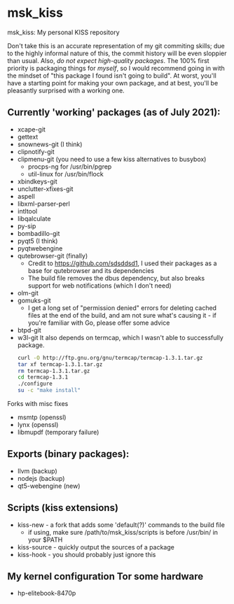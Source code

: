 # msk_kiss
msk_kiss: My personal KISS repository

Don't take this is an accurate representation of my git commiting skills; due to
the highly informal nature of this, the commit history will be even sloppier than
usual. Also, *do not expect high-quality packages*. The 100% first priority is 
packaging things for _myself_, so I would recommend going in with the mindset of 
"this package I found isn't going to build". At worst, you'll have a starting
point for making your own package, and at best, you'll be pleasantly surprised with
a working one.

## Currently 'working' packages (as of July 2021):
- xcape-git
- gettext
- snownews-git (I think)
- clipnotify-git
- clipmenu-git (you need to use a few kiss alternatives to busybox)
	- procps-ng for /usr/bin/pgrep
	- util-linux for /usr/bin/flock
- xbindkeys-git
- unclutter-xfixes-git
- aspell
- libxml-parser-perl
- intltool
- libqalculate
- py-sip
- bombadillo-git
- pyqt5 (I think)
- pyqtwebengine
- qutebrowser-git (finally)
	- Credit to https://github.com/sdsddsd1, I used their packages as a base for qutebrowser and its dependencies
	- The build file removes the dbus dependency, but also breaks support for web notifications (which I don't need)
- olm-git
- gomuks-git
	- I get a long set of "permission denied" errors for deleting cached files at the end of the build, and am not sure what's causing it - if you're familiar with Go, please offer some advice
- btpd-git
- w3l-git
	It also depends on termcap, which I wasn't able to successfully package.
	```sh
	curl -O http://ftp.gnu.org/gnu/termcap/termcap-1.3.1.tar.gz
	tar xf termcap-1.3.1.tar.gz
	rm termcap-1.3.1.tar.gz
	cd termcap-1.3.1
	./configure
	su -c "make install"
	```

Forks with misc fixes
- msmtp (openssl)
- lynx (openssl)
- libmupdf (temporary failure)

## Exports (binary packages):
- llvm (backup)
- nodejs (backup)
- qt5-webengine (new)

## Scripts (kiss extensions)
- kiss-new - a fork that adds some 'default(?)' commands to the build file
	- if using, make sure /path/to/msk_kiss/scripts is before /usr/bin/ in your $PATH
- kiss-source - quickly output the sources of a package
- kiss-hook - you should probably just ignore this

## My kernel configuration Tor some hardware
- hp-elitebook-8470p
